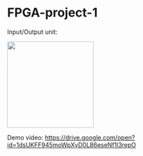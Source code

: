 # FPGA-project-1
Input/Output unit:<br>

<img src="https://github.com/kamiry/FPGA-project-1/blob/master/images/IO1.jpg" width="200"/>

Demo video:
https://drive.google.com/open?id=1dsUKFF945moWpXyD0L86eseNf1l3repO
